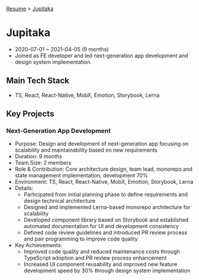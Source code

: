 [Resume](../README.md) &gt; [Jupitaka](./4_jupitaka.md)

# Jupitaka

- 2020-07-01 ~ 2021-04-05 (9 months)
- Joined as FE developer and led next-generation app development and design system implementation.

## Main Tech Stack

- TS, React, React-Native, MobX, Emotion, Storybook, Lerna

## Key Projects

### Next-Generation App Development

- Purpose: Design and development of next-generation app focusing on scalability and maintainability based on new requirements
- Duration: 9 months
- Team Size: 2 members
- Role & Contribution: Core architecture design, team lead, monorepo and state management implementation, development 70%
- Environment: TS, React, React-Native, MobX, Emotion, Storybook, Lerna
- Details:
  - Participated from initial planning phase to define requirements and design technical architecture
  - Designed and implemented Lerna-based monorepo architecture for scalability
  - Developed component library based on Storybook and established automated documentation for UI and development consistency
  - Defined code review guidelines and introduced PR review process and pair programming to improve code quality
- Key Achievements:
  - Improved code quality and reduced maintenance costs through TypeScript adoption and PR review process enhancement
  - Increased UI component reusability and improved new feature development speed by 30% through design system implementation
